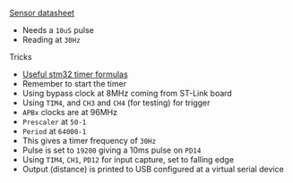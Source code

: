 [Sensor datasheet](https://cdn.sparkfun.com/datasheets/Sensors/Proximity/HCSR04.pdf)
- Needs a `10uS` pulse
- Reading at `30Hz`

Tricks

- [Useful stm32 timer formulas](http://www.st.com/content/ccc/resource/training/technical/product_training/group0/2d/93/74/3f/33/83/47/95/STM32F7_WDG_TIMERS_GPTIM/files/STM32F7_WDG_TIMERS_GPTIM.pdf/_jcr_content/translations/en.STM32F7_WDG_TIMERS_GPTIM.pdf)
- Remember to start the timer
- Using bypass clock at 8MHz coming from ST-Link board
- Using `TIM4`, and `CH3` and `CH4` (for testing) for trigger
- `APBx` clocks are at 96MHz
- `Prescaler` at `50-1`
- `Period` at `64000-1`
- This gives a timer frequency of `30Hz`
- Pulse is set to `19200` giving a 10ms pulse on `PD14`
- Using `TIM4`, `CH1`, `PD12` for input capture, set to falling edge
- Output (distance) is printed to USB configured at a virtual serial device
